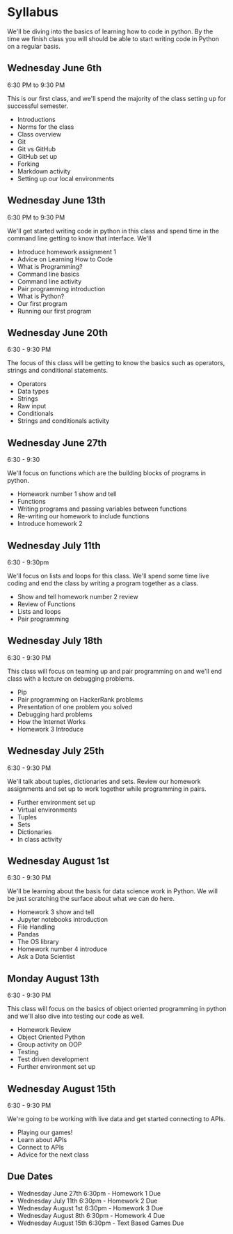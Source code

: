 # Syllabus

We'll be diving into the basics of learning how to code in python. By the time we finish class you will should be able to start writing code in Python on a regular basis.

## Wednesday June 6th
6:30 PM to 9:30 PM

This is our first class, and we'll spend the majority of the class setting up for successful semester.

- Introductions
- Norms for the class
- Class overview
- Git
- Git vs GitHub
- GitHub set up
- Forking
- Markdown activity
- Setting up our local environments


## Wednesday June 13th
6:30 PM to 9:30 PM

We'll get started writing code in python in this class and spend time in the command line getting to know that interface. We'll

- Introduce homework assignment 1
- Advice on Learning How to Code
- What is Programming?
- Command line basics
- Command line activity
- Pair programming introduction
- What is Python?
- Our first program
- Running our first program

## Wednesday June 20th
6:30 - 9:30 PM

The focus of this class will be getting to know the basics such as operators, strings and conditional statements.

- Operators
- Data types
- Strings
- Raw input
- Conditionals
- Strings and conditionals activity

## Wednesday June 27th
6:30 - 9:30

We'll focus on functions which are the building blocks of programs in python.

- Homework number 1 show and tell
- Functions
- Writing programs and passing variables between functions
- Re-writing our homework to include functions
- Introduce homework 2

## Wednesday July 11th
6:30 - 9:30pm

We'll focus on lists and loops for this class. We'll spend some time live coding and end the class by writing a program together as a class.

- Show and tell homework number 2 review
- Review of Functions
- Lists and loops
- Pair programming


## Wednesday July 18th
6:30 - 9:30 PM

This class will focus on teaming up and pair programming on and we'll end class with a lecture on debugging problems.

- Pip
- Pair programming on HackerRank problems
- Presentation of one problem you solved
- Debugging hard problems
- How the Internet Works
- Homework 3 Introduce

## Wednesday July 25th
6:30 - 9:30 PM

We'll talk about tuples, dictionaries and sets. Review our homework assignments and set up to work together while programming in pairs.

- Further environment set up
- Virtual environments
- Tuples
- Sets
- Dictionaries
- In class activity

## Wednesday August 1st
6:30 - 9:30 PM

We'll be learning about the basis for data science work in Python. We will be just scratching the surface about what we can do here.

- Homework 3 show and tell
- Jupyter notebooks introduction
- File Handling
- Pandas
- The OS library
- Homework number 4 introduce
- Ask a Data Scientist

## Monday August 13th
6:30 - 9:30 PM

This class will focus on the basics of object oriented programming in python and we'll also dive into testing our code as well.

- Homework Review
- Object Oriented Python
- Group activity on OOP
- Testing
- Test driven development
- Further environment set up


## Wednesday August 15th
6:30 - 9:30 PM

We're going to be working with live data and get started connecting to APIs.

- Playing our games!
- Learn about APIs
- Connect to APIs
- Advice for the next class

## Due Dates
- Wednesday June 27th 6:30pm - Homework 1 Due
- Wednesday July 11th 6:30pm - Homework 2 Due
- Wednesday August 1st 6:30pm - Homework 3 Due
- Wednesday August 8th 6:30pm - Homework 4 Due
- Wednesday August 15th 6:30pm - Text Based Games Due
